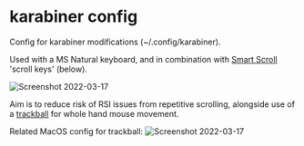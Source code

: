 # karabiner config

Config for karabiner modifications (~/.config/karabiner).

Used with a MS Natural keyboard, and in combination with [Smart Scroll](https://www.marcmoini.com/sx_en.html) 'scroll keys' (below).

![Screenshot 2022-03-17](https://user-images.githubusercontent.com/812348/158779155-d2a41b9d-069c-4014-bf2b-b6f065947b2d.png)

Aim is to reduce risk of RSI issues from repetitive scrolling, alongside use of a [trackball](https://www.kensington.com/en-gb/p/products/control/trackballs/expert-mouse-wireless-trackball-1/) for whole hand mouse movement.

Related MacOS config for trackball:
![Screenshot 2022-03-17](https://user-images.githubusercontent.com/812348/158781628-58dc73a3-10ed-498c-bce9-2f7d651c86c4.png)
